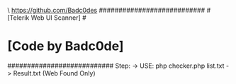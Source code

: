 \\ https://github.com/Badc0des
###########################
#[Telerik Web UI Scanner] #
#   [Code by Badc0de]     #
###########################
Step:
-> USE: php checker.php list.txt
-> Result.txt (Web Found Only)
